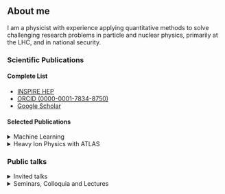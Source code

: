 ## About me
I am a physicist with experience applying quantitative methods to solve challenging research problems in particle and nuclear physics, primarily at the LHC, and in national security.

### Scientific Publications
#### Complete List
* [INSPIRE HEP](https://inspirehep.net/authors/1067316)
* [ORCID (0000-0001-7834-8750)](https://orcid.org/0000-0001-7834-8750)
* [Google Scholar](https://scholar.google.com/citations?user=8EqJb6kAAAAJ&hl=en)

#### Selected Publications
<details>
  <summary>Machine Learning</summary>
  <br />
  
  [R. Milton et al., *Design of a SiPM-on-Tile ZDC for the future EIC and its Performance with Graph Neural Networks*, Submitted to JINST (2024), arXiv:2406.12877 [physics.ins-det]](https://arxiv.org/abs/2406.12877).
  
  [F. Torales Acosta et al., *The Optimal use of Segmentation for Sampling Calorimeters*, JINST 19 (2024) 06, P06002, arXiv:2310.04442 [physics.ins-det]](https://arxiv.org/abs/2310.04442).
  
  [F. Torales Acosta et al., *Comparison of Point Cloud and Image-based Models for Calorimeter Fast Simulation*, JINST 19 (2024) 05, P05003, arXiv:2307.04780 [cs.LG]](https://arxiv.org/abs/2307.04780).

  [ATLAS Collaboration, *Point Cloud Deep Learning Methods for Pion Reconstruction in the ATLAS Experiment*, ATL-PHYS-PUB-2022-040 (2022).](https://cds.cern.ch/record/2825379)

  [ATLAS Collaboration, *Deep Learning for Pion Identification and Energy Calibration with the ATLAS Detector*, ATL-PHYS-PUB-2020-018 (2020).](https://cds.cern.ch/record/2724632)
     
</details>  
<details>
  <summary>Heavy Ion Physics with ATLAS</summary>
     <br />
    
[ATLAS Collaboration, *Measurement of photonuclear jet production in ultra-peripheral Pb+Pb collisions at sqrt(sNN)=5.02 TeV with the ATLAS detector*, Submitted to Phys. Rev. D. (2024), arXiv:2409.11060 [nucl-ex].](https://arxiv.org/abs/2409.11060)

[ATLAS Collaboration, *Observation of the γγ→ττ process in Pb+Pb collisions and constraints on the τ-lepton anomalous magnetic moment with the ATLAS detector*, Phys. Rev. Lett. 131 (2023) 151802, arXiv:2204.13478 [hep-ex].](https://arxiv.org/abs/2204.13478)

[ATLAS Collaboration, *Measurement of substructure-dependent jet suppression in Pb+Pb collisions at 5.02 TeV with the ATLAS detector*, Phys. Rev. C 107 (2023) 054909, arXiv:2211.11470 [nucl-ex].](https://arxiv.org/abs/2211.11470).

[ATLAS Collaboration, *Exclusive dimuon production in ultraperipheral Pb+Pb collisions at sqrt(sNN)=5.02 TeV with ATLAS*, Phys. Rev. C 104, 024906 (2021), arXiv:2011.12211 [nucl-ex].](https://arxiv.org/abs/2011.12211)

[ATLAS Collaboration, *Observation of Light-by-Light Scattering in Ultraperipheral Pb+Pb collisions with the ATLAS Detector*, Phys. Rev. Lett. 123 (2019) 052001, arXiv:1904.03536 [hep-ex].](https://arxiv.org/abs/1904.03536)

[ATLAS Collaboration, *Observation of a Centrality-Dependent Acoplanarity for Muon Pairs produced via two-photon scattering in Pb+Pb collisions at  sqrt(sNN)= 5.02 TeV with the ATLAS Detector*, Phys. Rev. Lett. 121 (2018) 212301, arXiv:1806.08708 [hep-ex].](https://arxiv.org/abs/1806.08708)

[ATLAS Collaboration, *Measurement of jet pT correlations in Pb+Pb and pp collisions at sqrt(sNN)= 2.76 TeV with the ATLAS detector*, Phys. Lett. B774 (2017) 379–402, arXiv:1706.09363 [hep-ex].](https://arxiv.org/abs/1706.09363)

[ATLAS Collaboration, *Observation of long-range elliptic anisotropies in sqrt(s)=13 and 2.76 TeV pp collisions with the ATLAS detector*, Phys. Rev. Lett. 116, 172301 (2016), arXiv:1509.04776 [hep-ex].](https://arxiv.org/abs/1509.04776)

[ATLAS Collaboration, *Measurements of the Nuclear Modification Factor for Jets in Pb+Pb Collisions at sqrt(sNN)= 2.76 TeV with the ATLAS Detector*, Phys. Rev. Lett. 114 (2015) 072302, arXiv:1411.2357 [hep-ex].](https://arxiv.org/abs/1411.2357)

[ATLAS Collaboration, *Measurement of the Azimuthal Angle Dependence of Inclusive Jet Yields in Pb+Pb Collisions at sqrt(sNN)= 2.76 TeV with the ATLAS detector*, Phys. Rev. Lett. 111 (2013) 152301, arXiv:1306.6469 [hep-ex].](https://arxiv.org/abs/1306.6469)

[ATLAS Collaboration, *Observation of Associated Near-side and Away-side Long-range Correlations in sqrt(sNN)=5.02 TeV Proton-lead Collisions with the ATLAS Detector*, Phys. Rev. Lett. 110, 182302 (2013), arXiv:1212.5198 [hep-ex].](https://arxiv.org/abs/1212.5198)

[ATLAS Collaboration, *Measurement of the jet radius and transverse momentum dependence of inclusive jet suppression in lead–lead collisions at sqrt(sNN)= 2.76 TeV with the ATLAS detector*, Phys. Lett. B 719 (2013) 220, arXiv:1208.1967 [hep-ex]](https://arxiv.org/abs/1208.1967)

[ATLAS Collaboration, *Observation of a Centrality-Dependent Dijet Asymmetry in Lead–Lead Collisions at sqrt(sNN)= 2.76 TeV with the ATLAS Detector at the LHC*, Phys. Rev. Lett. 105 (2010) 252303, arXiv:1011.6182 [hep-ex].](https://arxiv.org/abs/1011.6182)
</details>

### Public talks
<details>
  <summary>Invited talks</summary>
     <br />
  
[*ATLAS Overview*, plenary session talk at The XXVIII International Conference on Ultra-Relativistic Nucleus-Nucleus Collisions ("Quark Matter"), Houston, TX, September 2023. ](https://indico.cern.ch/event/1139644/contributions/5343931/)

[*Ultra-peripheral collisions*, plenary session talk at The XXVII International, Conference on Ultra-Relativistic Nucleus-Nucleus Collisions ("Quark Matter"), Venice, Italy, May 2018. ](https://indico.cern.ch/event/656452/contributions/2899707/)

[*Ultra-peripheral collisions*, plenary session talk at The 4th International Conference on the Initial Stages in High-Energy Nuclear Collisions, Krakow, Poland, September 2017. ](https://indico.cern.ch/event/578078/contributions/2658950/)

[*Measurements of photo-nuclear jet production in Pb+Pb collisions with ATLAS*, talk at INT-17-65W: Probing QCD in Photon-Nucleus Interactions at RHIC and LHC: the Path to EIC, Institute for Nuclear Theory Seattle, WA, February 2017. ](https://archive.int.washington.edu/talks/WorkShops/int_17_65W/People/Angerami_A/Angerami.pdf)

[*Measurements of photo-nuclear jet production in Pb+Pb collisions with ATLAS*, parallel session talk at The XXVI International Conference on Ultra-Relativistic Nucleus-Nucleus Collisions ("Quark Matter"), Chicago, IL, February 2017. ](https://indico.cern.ch/event/433345/contributions/2358433/)

[*ATLAS Jet Quenching Measurements from Run 1 at the LHC*, talk at Santa Fe Jets and Heavy Flavor Workshop, Santa Fe, NM, January 2016. ](https://indico.fnal.gov/event/10528/contributions/3281/)

[*Heavy Ion Collisions in Run 2 at the LHC*, talk at invited session: Heavy Ions from the RHIC Beam Energy Scan to the LHC Run II, The 2015 Fall Meeting of the APS Division of Nuclear Physics, Santa Fe, NM, October 2015. ](https://meetings.aps.org/Meeting/DNP15/Session/FB)

[*ATLAS highlights*, plenary session talk at The XXV International Conference on Ultra-Relativistic Nucleus-Nucleus Collisions ("Quark Matter"), Kobe, Japan, September 2015. ](https://indico.cern.ch/event/355454/contributions/838851/)

[*Overview of ATLAS Results*, plenary session talk at The 2nd International Conference on the Initial Stages in High-Energy Nuclear Collisions, Napa, CA, December 2014. ](https://indico.cern.ch/event/336283/contributions/788466/)

[*High-pT physics in p+Pb collisions with the ATLAS detector*, talk at 10th International Workshop on High-pT Physics in the RHIC & LHC Era, Nantes, France, September 2014.](https://indico.cern.ch/event/289665/contributions/1644477/)

[*Measurements of Inclusive Jet Suppression with ATLAS*, parallel session talk at The XXIV International Conference on Ultra-Relativistic Nucleus-Nucleus Collisions ("Quark Matter"), Darmstadt, Germany, May 2014. ](https://indico.cern.ch/event/219436/contributions/1523256/)

[*Jet Measurements with the ATLAS Detector in Pb+Pb and p+Pb Collisions*, plenary session talk at The 6th International Conference on Hard and Electromagnetic Probes of High Energy Nuclear Collisions ("Hard Probes"), Stellenbosch, South Africa, November 2013. ](https://indico.tlabs.ac.za/event/30/contributions/325/)

[*Jet Measurements in Pb+Pb Collisions from the LHC*, talk at the 2nd Workshop on Jet Modification in the RHIC and LHC Era, Detroit, MI, August 2013. ](https://indico.cern.ch/event/256031/contributions/568111/)

[*p+Pb Measurements with ATLAS*, talk at QCD at Cosmic Energies VI, Paris, France, May 2013. ](https://indico.cern.ch/event/252570/contributions/563910/)

[*Measurements of Hard Probes in Heavy Ion Collisions with ATLAS*, talk at 29th Winter Workshop on Nuclear Dynamics, Squaw Valley, CA, February 2013. ](https://cds.cern.ch/record/1521323)

[*Measurements of Jet Suppression with ATLAS*, parallel session talk at The XXIII International Conference on Ultra-Relativistic Nucleus-Nucleus Collisions ("Quark Matter"), Washington D.C., August 2012. ](https://indico.cern.ch/event/181055/contributions/308917/)

[*Jet Quenching and Heavy Flavor Production with the ATLAS detector*, plenary session talk at The 5th International Conference on Hard and Electromagnetic Probes of High Energy Nuclear Collisions ("Hard Probes"), Cagliari, Italy, May 2012. ](https://cds.cern.ch/record/1490324)

[*ATLAS Measurements of Jets in Heavy-Ion Collisions*, parallel session talk at The 19th Particles and Nuclei International Conference Cambridge, MA, July 2011.]()

[*Measurements of Jets and Jet Quenching in Pb+Pb Collisions with the ATLAS detector at the LHC*, parallel session talk at The XXII International Conference on Ultra-Relativistic Nucleus-Nucleus Collisions ("Quark Matter"), Annecy, France, May 2011. ](https://indico.cern.ch/event/30248/contributions/1666669/)

[*Heavy ion physics with the ATLAS detector*, talk at INT-10-2a: Quantifying the Properties of Hot QCD Matter, Institute for Nuclear Theory Seattle, WA, May 2010.]()

[*ATLAS Jet Reconstruction Capabilities in Heavy Ion Collisions*, The 2008 Fall Meeting of the APS Division of Nuclear Physics, Oakland, CA, October 2008. ](https://meetings.aps.org/Meeting/DNP08/Session/CF.2)
</details>

<details>
<summary>Seminars, Colloquia and Lectures</summary>
 <br />
  
*Applications of AI and ML to Nuclear Physics*, Lectures at 2023 National Nuclear Physics Summer School, Riverside, CA, July 2023.

*Machine Learning Approaches to Calorimetric Particle Reconstruction in High Energy Physics*, seminar University of Washington, WA, August 2022.

*Ultra-Peripheral Heavy-Ion Collisions: A path to the EIC*, seminar at Ohio University, OH, December 2020.

*Ultra-Peripheral Heavy-Ion Collisions: A path to the EIC*, seminar at Lawrence Berkeley National Laboratory, Berkeley, CA, December 2018.

*Ultra-Peripheral Heavy-Ion Collisions: A path to the EIC*, seminar at Penn State University, State College, PA, October 2018.

*Jet Quenching in Heavy-Ion Collisions: Probing the Perfect Liquid*, seminar at Columbia University, New York, NY, March 2016.

*Jet Quenching in Heavy-Ion Collisions: Probing the Perfect Liquid*, colloquium at University of Colorado, Boulder, CO, February 2016.

*Jet Quenching in Relativistic Heavy-Ion Collisions*, seminar at SLAC, Palo Alto, CA, December 2014.

*Measurements of Soft and Hard Probes of High-Temperature Nuclear Matter with the ATLAS Experiment*, [LHC seminar at CERN](https://indico.cern.ch/event/295198/), Geneva, Switzerland, January 2014.

*Results on Jet Quenching from ATLAS*, seminar at Columbia University, New York, NY, April 2013.

*Jet Quenching at the LHC: Results from the ATLAS Experiment*, seminar at Brookhaven National Laboratory, Upton, NY, March 2013.
</details>

<!--
**angerami/angerami** is a ✨ _special_ ✨ repository because its `README.md` (this file) appears on your GitHub profile.

Here are some ideas to get you started:

- 🔭 I’m currently working on ...
- 🌱 I’m currently learning ...
- 👯 I’m looking to collaborate on ...
- 🤔 I’m looking for help with ...
- 💬 Ask me about ...
- 📫 How to reach me: ...
- 😄 Pronouns: ...
- ⚡ Fun fact: ...
-->

